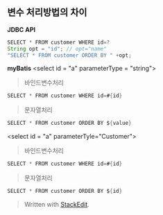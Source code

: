 ## 변수 처리방법의 차이

**JDBC API**
```java
SELECT * FROM customer WHERE id=?
String opt = "id"; // opt="name"
"SELECT * FROM customer ORDER BY " +opt;
```

**myBatis**
\<select id = "a" parameterType = "string">
>바인드변수처리
  ```java
 SELECT * FROM customer WHERE id=#{id}
 ```
>문자열처리 
```java
SELECT * FROM customer ORDER BY ${value}
```

\<select id = "a" parameterTyle="Customer">
>바인드변수처리
 ```java
 SELECT * FROM customer WHERE id=#{id}
 ```
>문자열처리 
```java
SELECT * FROM customer ORDER BY ${id}
```
> Written with [StackEdit](https://stackedit.io/).
<!--stackedit_data:
eyJoaXN0b3J5IjpbLTMwODk1ODM0NywyOTI2MTgxNTldfQ==
-->